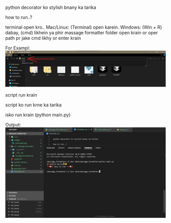 
python decorator ko stylish bnany ka tarika

how to run..?

terminal open kro..
Mac/Linux: (Terminal) open karein.
Windows: (Win + R) dabay, (cmd) likhein 
ya phir massage formatter folder open krain or oper path pr jake cmd likhy or enter krain

For Exampl:
![Terminal Output](/images/cmd-path.png)  

script run krain

script ko run krne ka tarika

isko run krain (python main.py)

Output:
![Terminal Output](/images/output.png)



